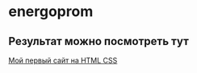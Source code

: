 # energoprom

## Результат можно посмотреть тут 

[Мой первый сайт на HTML CSS](https://frank-kenobi.github.io/energoprom/)
